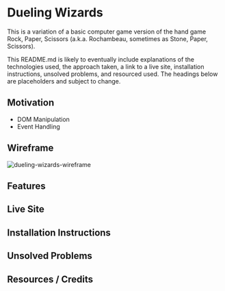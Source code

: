# Dueling Wizards

This is a variation of a basic computer game version of the hand game Rock, Paper, Scissors (a.k.a. Rochambeau, sometimes as Stone, Paper, Scissors).

This README.md is likely to eventually include explanations of the technologies used, the approach taken, a link to a live site, installation instructions, unsolved problems, and resourced used. The headings below are placeholders and subject to change.

## Motivation

- DOM Manipulation
- Event Handling

## Wireframe
![dueling-wizards-wireframe](https://user-images.githubusercontent.com/115107346/221441236-4a87f2c5-1755-4bfa-83aa-6ea800bb8aef.png)

## Features

## Live Site

## Installation Instructions

## Unsolved Problems

## Resources / Credits

